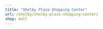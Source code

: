 ```yaml
---
title: "Shelby Plaza Shopping Center"
url: /shelby/shelby-plaza-shopping-center/
shop: mall
---
```

